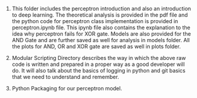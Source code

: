 1. This folder includes the perceptron introduction and also an introduction to deep learning. The theoretical analysis is provided in the pdf file and the python code for perceptron class implementation is provided in perceptron.ipynb file. This ipynb file also contains the explanation to the idea why perceptron fails for XOR gate. Models are also provided for the AND Gate and are further saved as well for analysis in models folder. All the plots for AND, OR and XOR gate are saved as well in plots folder. 

2. Modular Scripting Directory describes the way in which the above raw code is written and prepared in a proper way as a good developer will do. It will also talk about the basics of logging in python and git basics that we need to understand and remember. 

3. Python Packaging for our perceptron model.
